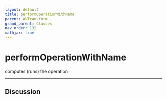 ```yaml
---
layout: default
title: performOperationWithName
parent: WVTransform
grand_parent: Classes
nav_order: 132
mathjax: true
---
```


#  performOperationWithName

computes (runs) the operation


---

## Discussion

  
